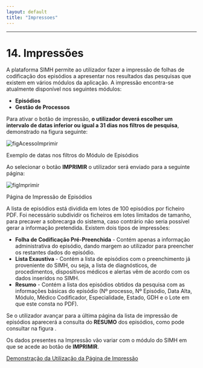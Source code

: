 ```yaml
---
layout: default
title: "Impressoes"
---
```



---
<div id="impressoes"></div>

# 14. Impressões

A plataforma SIMH permite ao utilizador fazer a impressão de folhas de codificação dos episódios a apresentar nos resultados das pesquisas que existem em vários módulos da aplicação.
A impressão encontra-se atualmente disponível nos seguintes módulos:

* **Episódios**
* **Gestão de Processos**

Para ativar o botão de impressão, **o utilizador deverá escolher um intervalo de datas inferior ou igual a 31 dias nos filtros de pesquisa**, demonstrado na figura seguinte:

![figAcessoImprimir](img/pages/15_1.jpg) 

<p class="caption" id="figAcessoImprimir">Exemplo de datas nos filtros do Módulo de Episódios</p>

Ao selecionar o botão **IMPRIMIR** o utilizador será enviado para a seguinte página:

![figImprimir](img/pages/15_2.jpg) 

<p class="caption" id="figImprimir">Página de Impressão de Episódios</p>

A lista de episódios está dividida em lotes de 100 episódios por ficheiro PDF. Foi necessário subdividir os ficheiros em lotes limitados de tamanho, para precaver a sobrecarga do sistema, caso contrário não seria possível gerar a informação pretendida.
Existem dois tipos de impressões:

* **Folha de Codificação Pré-Preenchida** - Contém apenas a informação administrativa do episódio, dando margem ao utilizador para preencher os restantes dados do episódio.
* **Lista Exaustiva** - Contém a lista de episódios com o preenchimento já proveniente do SIMH, ou seja, a lista de diagnósticos, de procedimentos, dispositivos médicos e alertas vêm de acordo com os dados inseridos no SIMH.
* **Resumo** - Contém a lista dos episódios obtidos da pesquisa com as informações básicas do episódio (Nº processo, Nº Episódio, Data Alta, Módulo, Médico Codificador, Especialidade, Estado, GDH e o Lote em que este consta no PDF).

Se o utilizador avançar para a última página da lista de impressão de episódios aparecerá a consulta do **RESUMO** dos episódios, como pode consultar na figura [](#figImprimir). 

Os dados presentes na Impressão vão variar com o módulo do SIMH em que se acede ao botão de **IMPRIMIR**.

<a href="./file/SIMHdemo.mp4">Demonstração da Utilização da Página de Impressão</a>
